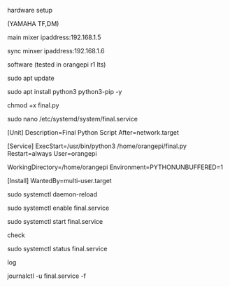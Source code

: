 hardware setup

(YAMAHA TF,DM)

main mixer ipaddress:192.168.1.5

sync minxer ipaddress:192.168.1.6

software (tested in orangepi r1 lts)

sudo apt update

sudo apt install python3 python3-pip -y

chmod +x final.py

sudo nano /etc/systemd/system/final.service



[Unit]
Description=Final Python Script
After=network.target

[Service]
ExecStart=/usr/bin/python3 /home/orangepi/final.py
Restart=always
User=orangepi

WorkingDirectory=/home/orangepi
Environment=PYTHONUNBUFFERED=1

[Install]
WantedBy=multi-user.target



sudo systemctl daemon-reload

sudo systemctl enable final.service

sudo systemctl start final.service


check 


sudo systemctl status final.service


log


journalctl -u final.service -f

